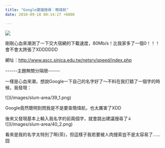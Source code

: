```yaml
---
title: "Google建議搜尋：簡煒航"
date: 2010-09-18 00:14:27 +0800

---
```


![](/images/slum-area/38_0.png)
<p>剛剛心血來潮測了一下交大宿網的下載速度，80Mb/s！比我家多了一個0！！！會不會太誇張了XDDDDDD</p><p>網址：<a href="http://www.ascc.sinica.edu.tw/netsrv/speed/index.php">http://www.ascc.sinica.edu.tw/netsrv/speed/index.php</a></p><p>------主題無關分隔限------</p><p>一樣是心血來潮，想說Google一下自己的名字好了～不料在我打錯了一個字的時候，我發現：</p>
![](/images/slum-area/39_1.png)
<p>Google竟然聰明到問我是不是要查簡煒航，也太厲害了XDD</p><p>後來又發現基本上輸入我名字的前兩個字，就會跳出建議搜尋了&darr;<br />![](/images/slum-area/40_2.png)</p><p>看來是我的名字太特別了啊(茶)，但這樣子我若要被人肉搜索豈不是太容易了&hellip;&hellip;囧</p>
